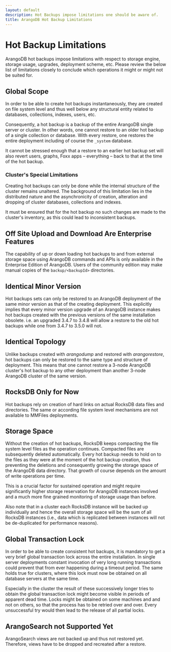 ```yaml
---
layout: default
description: Hot Backups impose limitations one should be aware of.
title: ArangoDB Hot Backup Limitations
---
```

Hot Backup Limitations
======================

ArangoDB hot backups impose limitations with respect to storage engine,
storage usage, upgrades, deployment scheme, etc. Please review the below
list of limitations closely to conclude which operations it might or might
not be suited for.

Global Scope
------------

In order to be able to create hot backups instantaneously, they are created
on file system level and thus well below any structural entity related to
databases, collections, indexes, users, etc.

Consequently, a hot backup is a backup of the entire ArangoDB single server
or cluster. In other words, one cannot restore to an older hot backup of a
single collection or database. With every restore, one restores the entire
deployment including of course the `_system` database.

It cannot be stressed enough that a restore to an earlier hot backup set will
also revert users, graphs, Foxx apps – everything – back to that at the time
of the hot backup.

### Cluster's Special Limitations

Creating hot backups can only be done while the internal structure of the
cluster remains unaltered. The background of this limitation lies in the
distributed nature and the asynchronicity of creation, alteration and
dropping of cluster databases, collections and indexes.

It must be ensured that for the hot backup no such changes are made to the
cluster's inventory, as this could lead to inconsistent backups.

Off Site Upload and Download Are Enterprise Features
----------------------------------------------------

The capability of up or down loading hot backups to and from external
storage space using ArangoDB commands and APIs is only available in the
Enterprise Edition of ArangoDB. Users of the community edition may make
manual copies of the `backup/<backupId>` directories.

Identical Minor Version
-----------------------

Hot backups sets can only be restored to an ArangoDB deployment of the same
minor version as that of the creating deployment. This explicitly implies that
every minor version upgrade of an ArangoDB instance makes hot backups created
with the previous versions of the same installation obsolete. i.e. an upgraded
3.4.7 to 3.4.8 will allow a restore to the old hot backups while one from
3.4.7 to 3.5.0 will not.

Identical Topology
------------------

Unlike backups created with _arangodump_ and restored with _arangorestore_,
hot backups can only be restored to the same type and structure of deployment.
This means that one cannot restore a 3-node ArangoDB cluster's hot backup to
any other deployment than another 3-node ArangoDB cluster of the same version.

RocksDB Only for Now
--------------------

Hot backups rely on creation of hard links on actual RocksDB data files and
directories. The same or according file system level mechanisms are not
available to MMFiles deployments.

Storage Space
-------------

Without the creation of hot backups, RocksDB keeps compacting the file system
level files as the operation continues. Compacted files are subsequently
deleted automatically. Every hot backup needs to hold on to the
files as they were at the moment of the hot backup creation, thus preventing
the deletions and consequently growing the storage space of the ArangoDB
data directory. That growth of course depends on the amount of write operations
per time.

This is a crucial factor for sustained operation and might require
significantly higher storage reservation for ArangoDB instances involved and
a much more fine grained monitoring of storage usage than before.

Also note that in a cluster each RocksDB instance will be backed up
individually and hence the overall storage space will be the sum of all
RocksDB instances (i.e., data which is replicated between instances will
not be de-duplicated for performance reasons).

Global Transaction Lock
-----------------------

In order to be able to create consistent hot backups, it is mandatory to get
a very brief global transaction lock across the entire installation.
In single server deployments constant invocation of very long running
transactions could prevent that from ever happening during a timeout period.
The same holds true for clusters, where this lock must now be obtained on all
database servers at the same time.

Especially in the cluster the result of these successively longer tries to
obtain the global transaction lock might become visible in periods of apparent
dead time. Locks might be obtained on some machines and and not on others, so
that the process has to be retried over and over. Every unsuccessful try would
then lead to the release of all partial locks.

ArangoSearch not Supported Yet
------------------------------

ArangoSearch views are not backed up and thus not restored yet.
Therefore, views have to be dropped and recreated after a restore.
